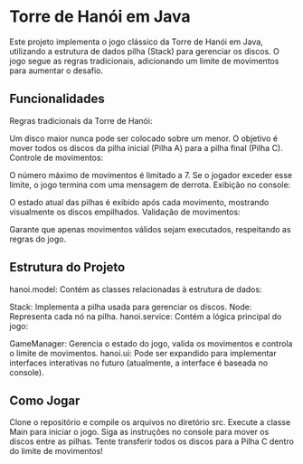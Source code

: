 <h1>Torre de Hanói em Java</h1>
Este projeto implementa o jogo clássico da Torre de Hanói em Java, utilizando a estrutura de dados pilha (Stack) para gerenciar os discos. O jogo segue as regras tradicionais, adicionando um limite de movimentos para aumentar o desafio.

<h2>Funcionalidades</h2>
Regras tradicionais da Torre de Hanói:

Um disco maior nunca pode ser colocado sobre um menor.
O objetivo é mover todos os discos da pilha inicial (Pilha A) para a pilha final (Pilha C).
Controle de movimentos:

O número máximo de movimentos é limitado a 7. Se o jogador exceder esse limite, o jogo termina com uma mensagem de derrota.
Exibição no console:

O estado atual das pilhas é exibido após cada movimento, mostrando visualmente os discos empilhados.
Validação de movimentos:

Garante que apenas movimentos válidos sejam executados, respeitando as regras do jogo.

<h2>Estrutura do Projeto</h2>
hanoi.model:
Contém as classes relacionadas à estrutura de dados:

Stack: Implementa a pilha usada para gerenciar os discos.
Node: Representa cada nó na pilha.
hanoi.service:
Contém a lógica principal do jogo:

GameManager: Gerencia o estado do jogo, valida os movimentos e controla o limite de movimentos.
hanoi.ui:
Pode ser expandido para implementar interfaces interativas no futuro (atualmente, a interface é baseada no console).

<h2>Como Jogar</h2>
Clone o repositório e compile os arquivos no diretório src.
Execute a classe Main para iniciar o jogo.
Siga as instruções no console para mover os discos entre as pilhas.
Tente transferir todos os discos para a Pilha C dentro do limite de movimentos!
